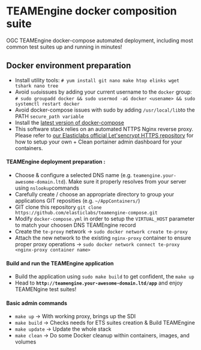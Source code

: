 # TEAMEngine docker composition suite
OGC TEAMEngine docker-compose automated deployment, including most common test suites up and running in minutes!

## Docker environment preparation 
* Install utility tools: `# yum install git nano make htop elinks wget tshark nano tree`
* Avoid `sudo`issues by adding your current username to the `docker` group: `# sudo groupadd docker && sudo usermod -aG docker <usename> && sudo systemctl restart docker`
* Avoid docker-compose issues with sudo by adding `/usr/local/lib`to the PATH `secure_path variable`
* Install the [latest version of docker-compose](https://docs.docker.com/compose/install/)
* This software stack relies on an automated NTTPS Nginx reverse proxy. Please refer to [our Elasticlabs official Let'sencrypt HTTPS repository](https://github.com/elasticlabs/https-nginx-proxy-docker-compose) for how to setup your own + Clean portainer admin dashboard for your containers.

#### TEAMEngine deployment preparation :
* Choose & configure a selected DNS name (e.g. `teamengine.your-awesome-domain.ltd`). Make sure it properly resolves from your server using `nslookup`commands
* Carefully create / choose an appropriate directory to group your applications GIT reposities (e.g. `~/AppContainers/`)
* GIT clone this repository `git clone https://github.com/elasticlabs/teamengine-compose.git`
* Modify `docker-compose.yml` in order to setup the `VIRTUAL_HOST` parameter to match your choosen DNS TEAMEngine record
* Create the `te-proxy` network -> `sudo docker network create te-proxy`
* Attach the new network to the existing `nginx-proxy` container to ensure proper proxy operations -> `sudo docker network connect te-proxy <nginx-proxy container name>`

#### Build and run the TEAMEngine application
* Build the application using `sudo make build` to get confident, the `make up`
* Head to **`http://teamengine.your-awesome-domain.ltd/app`** and enjoy TEAMENgine test suites!

#### Basic admin commands
* `make up` ->  With working proxy, brings up the SDI
* `make build` -> Checks needs for ETS suites creation & Build TEAMEngine
* `make update` -> Update the whole stack
* `make clean` -> Do some Docker cleanup within containers, images, and volumes